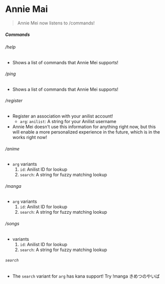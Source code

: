 # Annie Mai

> Annie Mei now listens to /commands!

##### Commands

###### /help

- Shows a list of commands that Annie Mei supports!

###### /ping

- Shows a list of commands that Annie Mei supports!

###### /register

- Register an association with your anilist account!
  - `arg`: `anilist`: A string for your Anilist username
- Annie Mei doesn't use this information for anything right now, but this will enable a more personalized experience in the future, which is in the works right now!

###### /anime

- `arg` variants
  1. `id`: Anilist ID for lookup
  2. `search`: A string for fuzzy matching lookup

###### /manga

- `arg` variants
  1. `id`: Anilist ID for lookup
  2. `search`: A string for fuzzy matching lookup

###### /songs

- variants
  1. `id`: Anilist ID for lookup
  2. `search`: A string for fuzzy matching lookup

###### `search`

- The `search` variant for `arg` has kana support!
  Try !manga きめつのやいば

<!-- TODO: Optimize Binary -> https://lifthrasiir.github.io/rustlog/why-is-a-rust-executable-large.html -->
<!-- TODO: Maybe Try to get Spotify links for songs? -->
<!-- TODO: Add Character and Studio query -->
